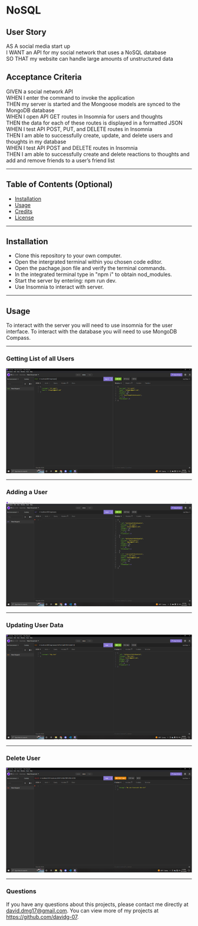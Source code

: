 # NoSQL

## User Story

AS A social media start up  
I WANT an API for my social network that uses a NoSQL database  
SO THAT my website can handle large amounts of unstructured data


## Acceptance Criteria

GIVEN a social network API  
WHEN I enter the command to invoke the application  
THEN my server is started and the Mongoose models are synced to the MongoDB database  
WHEN I open API GET routes in Insomnia for users and thoughts  
THEN the data for each of these routes is displayed in a formatted JSON  
WHEN I test API POST, PUT, and DELETE routes in Insomnia  
THEN I am able to successfully create, update, and delete users and thoughts in my database  
WHEN I test API POST and DELETE routes in Insomnia  
THEN I am able to successfully create and delete reactions to thoughts and add and remove friends to a user’s friend list  

---
## Table of Contents (Optional)

- [Installation](#installation)
- [Usage](#usage)
- [Credits](#credits)
- [License](#license)  
  
---

## Installation

- Clone this repository to your own computer.
- Open the intergrated terminal within you chosen code editor.
- Open the pachage.json file and verify the terminal commands.
- In the integrated terminal type in "npm i" to obtain nod_modules.
- Start the server by entering: npm run dev.
- Use Insomnia to interact with server. 
  
---

## Usage  

To interact with the server you will need to use insomnia for the user interface.
To interact with the database you will need to use MongoDB Compass.  

---
### Getting List of all Users 

![Get Users](./images/2022-10-12.png)  

---
### Adding a User

![Add Users](./images/2022-10-12%20(1).png)  

---

### Updating User Data 

![Updating User](./images/2022-10-12%20(2).png) 

---
### Delete User

![Delete Category](./images/2022-10-12%20(3).png)  

---

### Questions
If you have any questions about this projects, please contact me directly at david.dmg17@gmail.com. You can view more of my projects at https://github.com/davidg-07.